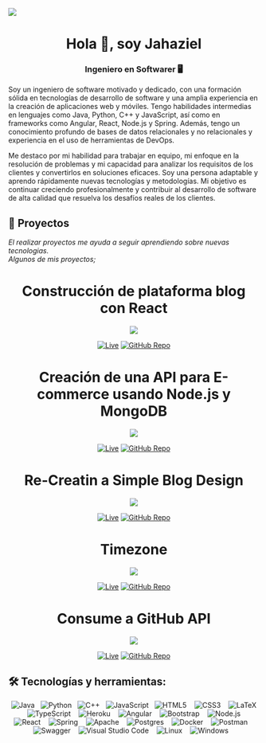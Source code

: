 <!-- ![](https://komarev.com/ghpvc/?username=jahazieljbh&color=blueviolet) -->
[![](https://hits.seeyoufarm.com/api/count/incr/badge.svg?url=https%3A%2F%2Fgithub.com%jahazieljbh&count_bg=%234A4B49&title_bg=%235E21A4&icon=&icon_color=%23E7E7E7&title=visits&edge_flat=true)](https://github.com/)

<h1 align="center">Hola 👋, soy Jahaziel</h1>
<h3 align="center">Ingeniero en Softwarer 🖥️</h3>

<!-- DESCRIPTION -->
Soy un ingeniero de software motivado y dedicado, con una formación sólida en tecnologías de desarrollo de software y una amplia experiencia en la creación de aplicaciones web y móviles. Tengo habilidades intermedias en lenguajes como Java, Python, C++ y JavaScript, así como en frameworks como Angular, React, Node.js y Spring. Además, tengo un conocimiento profundo de bases de datos relacionales y no relacionales y experiencia en el uso de herramientas de DevOps.

Me destaco por mi habilidad para trabajar en equipo, mi enfoque en la resolución de problemas y mi capacidad para analizar los requisitos de los clientes y convertirlos en soluciones eficaces. Soy una persona adaptable y aprendo rápidamente nuevas tecnologías y metodologías. Mi objetivo es continuar creciendo profesionalmente y contribuir al desarrollo de software de alta calidad que resuelva los desafíos reales de los clientes.

## 🚀 Proyectos
_El realizar proyectos me ayuda a seguir aprendiendo sobre nuevas tecnologias._</br>
_Algunos de mis proyectos;_

<h1 align="center">Construcción de plataforma blog con React</h1>
<p align="center"><img src="https://media.discordapp.net/attachments/1077747221640003681/1097668207533371474/Web_Blog_Project.png"><p/>
<div align="center">
  <a href="https://blog-2bcc6.firebaseapp.com" target="_blank"><img src="https://img.shields.io/badge/Live-Visit%20Website-brightgreen" alt="Live"></a>
  <a href="https://github.com/jahazielBH/MyBlogProject-React" target="_blank"><img src="https://img.shields.io/badge/GitHub-Repo-blue" alt="GitHub Repo"></a>
</div>

<h1 align="center">Creación de una API para E-commerce usando Node.js y MongoDB</h1>
<p align="center"><img src="https://media.discordapp.net/attachments/1077747221640003679/1123415046362513499/ecommerceapi.png"><p/>
<div align="center">
  <a href="https://e-commerce-api-agr5.onrender.com/api/v1/doc" target="_blank"><img src="https://img.shields.io/badge/Live-Visit%20Website-brightgreen" alt="Live"></a>
  <a href="https://github.com/jahazieljbh/eCommerce-API" target="_blank"><img src="https://img.shields.io/badge/GitHub-Repo-blue" alt="GitHub Repo"></a>
</div>

<h1 align="center">Re-Creatin a Simple Blog Design</h1>
<p align="center"><img src="https://media.discordapp.net/attachments/1077747221640003681/1111412200129708153/writings.dev.png?width=400&height=700"><p/>
<div align="center">
  <a href="https://jahaziel-simple-blog.netlify.app" target="_blank"><img src="https://img.shields.io/badge/Live-Visit%20Website-brightgreen" alt="Live"></a>
  <a href="https://github.com/jahazieljbh/simple-blog-design" target="_blank"><img src="https://img.shields.io/badge/GitHub-Repo-blue" alt="GitHub Repo"></a>
</div>

<h1 align="center">Timezone</h1>
<p align="center"><img src="https://media.discordapp.net/attachments/1077747221640003681/1118311115298963569/timezone.png?width=888&height=452"><p/>
<div align="center">
  <a href="https://timezone-jahazieljbh.vercel.app" target="_blank"><img src="https://img.shields.io/badge/Live-Visit%20Website-brightgreen" alt="Live"></a>
  <a href="https://github.com/jahazieljbh/timezone" target="_blank"><img src="https://img.shields.io/badge/GitHub-Repo-blue" alt="GitHub Repo"></a>
</div>

<h1 align="center">Consume a GitHub API</h1>
<p align="center"><img src="https://media.discordapp.net/attachments/1077747221640003681/1118310395661254706/consume_a_github_api.png?width=882&height=451"><p/>
<div align="center">
  <a href="https://consuming-github-api.netlify.app" target="_blank"><img src="https://img.shields.io/badge/Live-Visit%20Website-brightgreen" alt="Live"></a>
  <a href="https://github.com/jahazieljbh/consume-a-github-s-api" target="_blank"><img src="https://img.shields.io/badge/GitHub-Repo-blue" alt="GitHub Repo"></a>
</div>

## 🛠️ Tecnologías y herramientas:
<p align="center">
  <img src="https://img.shields.io/badge/Java-orange?style=for-the-badge&logo=java&logoColor=white" alt="Java" />&nbsp;&nbsp;
  <img src="https://img.shields.io/badge/Python-blue?style=for-the-badge&logo=python&logoColor=white" alt="Python" />&nbsp;&nbsp;
  <img src="https://img.shields.io/badge/C++-purple?style=for-the-badge&logo=cplusplus&logoColor=white" alt="C++" />&nbsp;&nbsp;
  <img src="https://img.shields.io/badge/JavaScript-yellow?style=for-the-badge&logo=javascript&logoColor=white" alt="JavaScript" />&nbsp;&nbsp;
  <img src="https://img.shields.io/badge/HTML5-red?style=for-the-badge&logo=html5&logoColor=white" alt="HTML5" /> &nbsp;&nbsp;
  <img src="https://img.shields.io/badge/css3-%231572B6.svg?style=for-the-badge&logo=css3&logoColor=white" alt="CSS3" /> &nbsp;&nbsp;
  <img src="https://img.shields.io/badge/latex-%23008080.svg?style=for-the-badge&logo=latex&logoColor=white" alt="LaTeX" /> &nbsp;&nbsp;
  <img src="https://img.shields.io/badge/typescript-%23007ACC.svg?style=for-the-badge&logo=typescript&logoColor=white" alt="TypeScript" /> &nbsp;&nbsp;
  <img src="https://img.shields.io/badge/heroku-%23430098.svg?style=for-the-badge&logo=heroku&logoColor=white" alt="Heroku" /> &nbsp;&nbsp;
  <img src="https://img.shields.io/badge/angular-%23DD0031.svg?style=for-the-badge&logo=angular&logoColor=white" alt="Angular" /> &nbsp;&nbsp;
  <img src="https://img.shields.io/badge/bootstrap-%23563D7C.svg?style=for-the-badge&logo=bootstrap&logoColor=white" alt="Bootstrap" /> &nbsp;&nbsp;
  <img src="https://img.shields.io/badge/node.js-6DA55F?style=for-the-badge&logo=node.js&logoColor=white" alt="Node.js" /> &nbsp;&nbsp;
  <img src="https://img.shields.io/badge/react-%2320232a.svg?style=for-the-badge&logo=react&logoColor=%2361DAFB" alt="React" /> &nbsp;&nbsp;
  <img src="https://img.shields.io/badge/spring-%236DB33F.svg?style=for-the-badge&logo=spring&logoColor=white" alt="Spring" /> &nbsp;&nbsp;
  <img src="https://img.shields.io/badge/apache-%23D42029.svg?style=for-the-badge&logo=apache&logoColor=white" alt="Apache" /> &nbsp;&nbsp;
  <img src="https://img.shields.io/badge/postgres-%23316192.svg?style=for-the-badge&logo=postgresql&logoColor=white" alt="Postgres" /> &nbsp;&nbsp;
  <img src="https://img.shields.io/badge/docker-%230db7ed.svg?style=for-the-badge&logo=docker&logoColor=white" alt="Docker" /> &nbsp;&nbsp;
  <img src="https://img.shields.io/badge/Postman-FF6C37?style=for-the-badge&logo=postman&logoColor=white" alt="Postman" /> &nbsp;&nbsp;
  <img src="https://img.shields.io/badge/-Swagger-%23Clojure?style=for-the-badge&logo=swagger&logoColor=white" alt="Swagger" /> &nbsp;&nbsp;
  <img src="https://img.shields.io/badge/Visual%20Studio%20Code-0078d7.svg?style=for-the-badge&logo=visual-studio-code&logoColor=white" alt="Visual Studio Code " /> &nbsp;&nbsp;
  <img src="https://img.shields.io/badge/Linux-FCC624?style=for-the-badge&logo=linux&logoColor=black" alt="Linux" /> &nbsp;&nbsp;
  <img src="https://img.shields.io/badge/Windows-0078D6?style=for-the-badge&logo=windows&logoColor=white" alt="Windows" /> &nbsp;&nbsp;
 </p>
